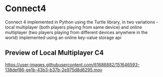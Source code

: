 # Connect4
Connect 4 implemented in Python using the Turtle library, in two variations - local multiplayer (both players playing from same device) and online multiplayer (two players playing from different devices anywhere in the world) implemented using an online key-value storage api

## Preview of Local Multiplayer C4

https://user-images.githubusercontent.com/61686882/151646593-138def86-ee1b-43b3-b37b-2e975d8d6295.mov

